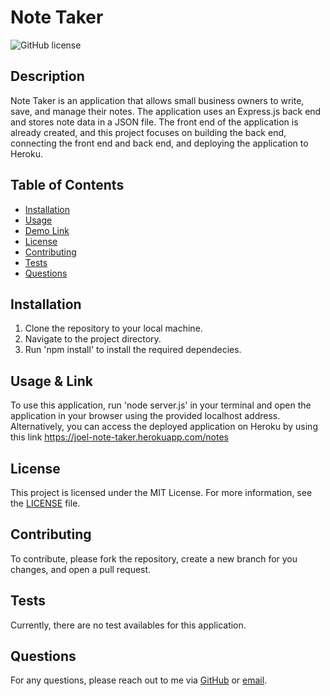 #   Note Taker
![GitHub license](https://img.shields.io/badge/license-MIT-blue.svg)

## Description

Note Taker is an application that allows small business owners to write, save, and manage their notes. The application uses an Express.js back end and stores note data in a JSON file. The front end of the application is already created, and this project focuses on building the back end, connecting the front end and back end, and deploying the application to Heroku.

## Table of Contents

- [Installation](#installation)
- [Usage](#usage)
- [Demo Link](#demo-link)
- [License](#license)
- [Contributing](#contributing)
- [Tests](#tests)
- [Questions](#questions)

## Installation

1. Clone the repository to your local machine. 
2. Navigate to the project directory. 
3. Run 'npm install' to install the required dependecies. 

## Usage & Link

To use this application, run 'node server.js' in your terminal and open the application in your browser using the provided localhost address. Alternatively, you can access the deployed application on Heroku by using this link https://joel-note-taker.herokuapp.com/notes

## License

This project is licensed under the MIT License. For more information, see the [LICENSE](https://opensource.org/licenses/MIT) file.


## Contributing

To contribute, please fork the repository, create a new branch for you changes, and open a pull request.

## Tests

Currently, there are no test availables for this application. 

## Questions

For any questions, please reach out to me via [GitHub](https://github.com/JoelCupeles) or [email](mailto:myemail@gmail.com).